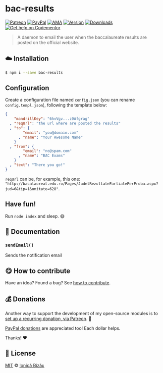 
# bac-results

 [![Patreon](https://img.shields.io/badge/Support%20me%20on-Patreon-%23e6461a.svg)][patreon] [![PayPal](https://img.shields.io/badge/%24-paypal-f39c12.svg)][paypal-donations] [![AMA](https://img.shields.io/badge/ask%20me-anything-1abc9c.svg)](https://github.com/IonicaBizau/ama) [![Version](https://img.shields.io/npm/v/bac-results.svg)](https://www.npmjs.com/package/bac-results) [![Downloads](https://img.shields.io/npm/dt/bac-results.svg)](https://www.npmjs.com/package/bac-results) [![Get help on Codementor](https://cdn.codementor.io/badges/get_help_github.svg)](https://www.codementor.io/johnnyb?utm_source=github&utm_medium=button&utm_term=johnnyb&utm_campaign=github)

> A daemon to email the user when the baccalaureate results are posted on the official website.

## :cloud: Installation

```sh
$ npm i --save bac-results
```


## Configuration

Create a configuration file named `config.json` (you can rename `config.templ.json`), following the template below:

```json
{
    "mandrillKey": "6hvVgv...z0Afgrag"
  , "reqUrl": "the url where are posted the results"
  , "to": {
        "email": "you@domain.com"
      , "name": "Your Awesome Name"
    }
  , "from": {
        "email": "no@spam.com"
      , "name": "BAC Exams"
    }
  , "text": "There you go!"
}
```

`reqUrl` can be, for example, this one: `"http://bacalaureat.edu.ro/Pages/JudetRezultatePartialePerProba.aspx?jud=6&tip=1&unitate=628"`.

## Have fun!

Run `node index` and sleep. :smile:


## :memo: Documentation


### `sendEmail()`
Sends the notification email



## :yum: How to contribute
Have an idea? Found a bug? See [how to contribute][contributing].


## :moneybag: Donations

Another way to support the development of my open-source modules is
to [set up a recurring donation, via Patreon][patreon]. :rocket:

[PayPal donations][paypal-donations] are appreciated too! Each dollar helps.

Thanks! :heart:


## :scroll: License

[MIT][license] © [Ionică Bizău][website]

[patreon]: https://www.patreon.com/ionicabizau
[paypal-donations]: https://www.paypal.com/cgi-bin/webscr?cmd=_s-xclick&hosted_button_id=RVXDDLKKLQRJW
[donate-now]: http://i.imgur.com/6cMbHOC.png

[license]: http://showalicense.com/?fullname=Ionic%C4%83%20Biz%C4%83u%20%3Cbizauionica%40gmail.com%3E%20(http%3A%2F%2Fionicabizau.net)&year=2014#license-mit
[website]: http://ionicabizau.net
[contributing]: /CONTRIBUTING.md
[docs]: /DOCUMENTATION.md
